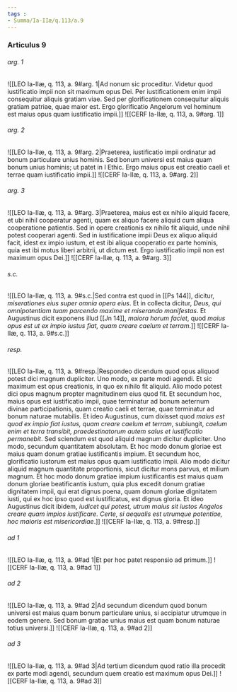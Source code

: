 ```yaml
---
tags : 
- Summa/Ia-IIæ/q.113/a.9
---
```


### Articulus 9

###### arg. 1
![[LEO Ia-IIæ, q. 113, a. 9#arg. 1|Ad nonum sic proceditur. Videtur quod iustificatio impii non sit maximum opus Dei. Per iustificationem enim impii consequitur aliquis gratiam viae. Sed per glorificationem consequitur aliquis gratiam patriae, quae maior est. Ergo glorificatio Angelorum vel hominum est maius opus quam iustificatio impii.]]
![[CERF Ia-IIæ, q. 113, a. 9#arg. 1]]

###### arg. 2
![[LEO Ia-IIæ, q. 113, a. 9#arg. 2|Praeterea, iustificatio impii ordinatur ad bonum particulare unius hominis. Sed bonum universi est maius quam bonum unius hominis; ut patet in I Ethic. Ergo maius opus est creatio caeli et terrae quam iustificatio impii.]]
![[CERF Ia-IIæ, q. 113, a. 9#arg. 2]]

###### arg. 3
![[LEO Ia-IIæ, q. 113, a. 9#arg. 3|Praeterea, maius est ex nihilo aliquid facere, et ubi nihil cooperatur agenti, quam ex aliquo facere aliquid cum aliqua cooperatione patientis. Sed in opere creationis ex nihilo fit aliquid, unde nihil potest cooperari agenti. Sed in iustificatione impii Deus ex aliquo aliquid facit, idest ex impio iustum, et est ibi aliqua cooperatio ex parte hominis, quia est ibi motus liberi arbitrii, ut dictum est. Ergo iustificatio impii non est maximum opus Dei.]]
![[CERF Ia-IIæ, q. 113, a. 9#arg. 3]]

###### s.c.
![[LEO Ia-IIæ, q. 113, a. 9#s.c.|Sed contra est quod in [[Ps 144]], dicitur, *miserationes eius super omnia opera eius*. Et in collecta dicitur, *Deus, qui omnipotentiam tuam parcendo maxime et miserando manifestas*. Et Augustinus dicit exponens illud [[Jn 14]], *maiora horum faciet*, quod *maius opus est ut ex impio iustus fiat, quam creare caelum et terram*.]]
![[CERF Ia-IIæ, q. 113, a. 9#s.c.]]

###### resp.
![[LEO Ia-IIæ, q. 113, a. 9#resp.|Respondeo dicendum quod opus aliquod potest dici magnum dupliciter. Uno modo, ex parte modi agendi. Et sic maximum est opus creationis, in quo ex nihilo fit aliquid. Alio modo potest dici opus magnum propter magnitudinem eius quod fit. Et secundum hoc, maius opus est iustificatio impii, quae terminatur ad bonum aeternum divinae participationis, quam creatio caeli et terrae, quae terminatur ad bonum naturae mutabilis. Et ideo Augustinus, cum dixisset quod *maius est quod ex impio fiat iustus, quam creare caelum et terram*, subiungit, *caelum enim et terra transibit, praedestinatorum autem salus et iustificatio permanebit*. Sed sciendum est quod aliquid magnum dicitur dupliciter. Uno modo, secundum quantitatem absolutam. Et hoc modo donum gloriae est maius quam donum gratiae iustificantis impium. Et secundum hoc, glorificatio iustorum est maius opus quam iustificatio impii. Alio modo dicitur aliquid magnum quantitate proportionis, sicut dicitur mons parvus, et milium magnum. Et hoc modo donum gratiae impium iustificantis est maius quam donum gloriae beatificantis iustum, quia plus excedit donum gratiae dignitatem impii, qui erat dignus poena, quam donum gloriae dignitatem iusti, qui ex hoc ipso quod est iustificatus, est dignus gloria. Et ideo Augustinus dicit ibidem, *iudicet qui potest, utrum maius sit iustos Angelos creare quam impios iustificare. Certe, si aequalis est utrumque potentiae, hoc maioris est misericordiae*.]]
![[CERF Ia-IIæ, q. 113, a. 9#resp.]]

###### ad 1
![[LEO Ia-IIæ, q. 113, a. 9#ad 1|Et per hoc patet responsio ad primum.]]
![[CERF Ia-IIæ, q. 113, a. 9#ad 1]]

###### ad 2
![[LEO Ia-IIæ, q. 113, a. 9#ad 2|Ad secundum dicendum quod bonum universi est maius quam bonum particulare unius, si accipiatur utrumque in eodem genere. Sed bonum gratiae unius maius est quam bonum naturae totius universi.]]
![[CERF Ia-IIæ, q. 113, a. 9#ad 2]]

###### ad 3
![[LEO Ia-IIæ, q. 113, a. 9#ad 3|Ad tertium dicendum quod ratio illa procedit ex parte modi agendi, secundum quem creatio est maximum opus Dei.]]
![[CERF Ia-IIæ, q. 113, a. 9#ad 3]]

